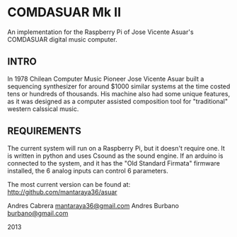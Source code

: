 COMDASUAR Mk II
===============

An implementation for the Raspberry Pi of Jose Vicente Asuar's COMDASUAR
digital music computer.

INTRO
----------
In 1978 Chilean Computer Music Pioneer Jose Vicente Asuar built a sequencing
synthesizer for around $1000 similar systems at the time costed tens or
hundreds of thousands.
His machine also had some unique features, as it was designed as a
computer assisted composition tool for "traditional" western calssical
music.

REQUIREMENTS
------------
The current system will run on a Raspberry Pi, but it doesn't require one.
It is written in python and uses Csound as the sound engine.
If an arduino is connected to the system, and it has the "Old Standard 
Firmata" firmware installed, the 6 analog inputs can control 6 parameters.

The most current version can be found at:
http://github.com/mantaraya36/asuar

Andres Cabrera <mantaraya36@gmail.com>
Andres Burbano <burbano@gmail.com>

2013


